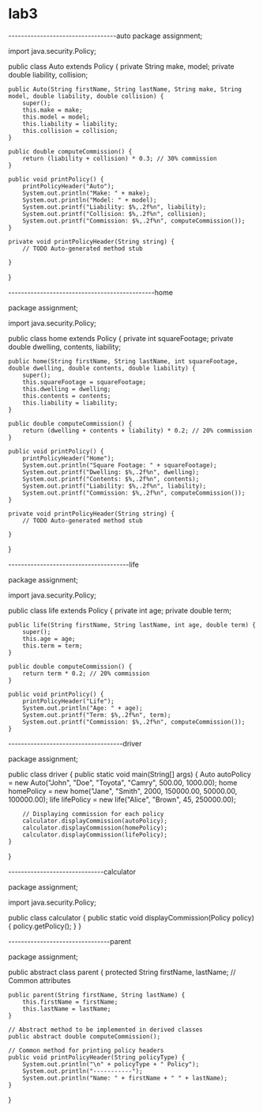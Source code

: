 # lab3

----------------------------------auto
package assignment;

import java.security.Policy;

public class Auto extends Policy {
    private String make, model;
    private double liability, collision;

    public Auto(String firstName, String lastName, String make, String model, double liability, double collision) {
        super();
        this.make = make;
        this.model = model;
        this.liability = liability;
        this.collision = collision;
    }

    public double computeCommission() {
        return (liability + collision) * 0.3; // 30% commission
    }

    public void printPolicy() {
        printPolicyHeader("Auto");
        System.out.println("Make: " + make);
        System.out.println("Model: " + model);
        System.out.printf("Liability: $%,.2f%n", liability);
        System.out.printf("Collision: $%,.2f%n", collision);
        System.out.printf("Commission: $%,.2f%n", computeCommission());
    }

	private void printPolicyHeader(String string) {
		// TODO Auto-generated method stub
		
	}
}

----------------------------------------------home

package assignment;

import java.security.Policy;

public class home extends Policy {
    private int squareFootage;
    private double dwelling, contents, liability;

    public home(String firstName, String lastName, int squareFootage, double dwelling, double contents, double liability) {
        super();
        this.squareFootage = squareFootage;
        this.dwelling = dwelling;
        this.contents = contents;
        this.liability = liability;
    }

    public double computeCommission() {
        return (dwelling + contents + liability) * 0.2; // 20% commission
    }

    public void printPolicy() {
        printPolicyHeader("Home");
        System.out.println("Square Footage: " + squareFootage);
        System.out.printf("Dwelling: $%,.2f%n", dwelling);
        System.out.printf("Contents: $%,.2f%n", contents);
        System.out.printf("Liability: $%,.2f%n", liability);
        System.out.printf("Commission: $%,.2f%n", computeCommission());
    }

	private void printPolicyHeader(String string) {
		// TODO Auto-generated method stub
		
	}
}

--------------------------------------life

package assignment;

import java.security.Policy;

public class life extends Policy {
    private int age;
    private double term;

    public life(String firstName, String lastName, int age, double term) {
        super();
        this.age = age;
        this.term = term;
    }

    public double computeCommission() {
        return term * 0.2; // 20% commission
    }

    public void printPolicy() {
        printPolicyHeader("Life");
        System.out.println("Age: " + age);
        System.out.printf("Term: $%,.2f%n", term);
        System.out.printf("Commission: $%,.2f%n", computeCommission());
    }

------------------------------------driver

package assignment;

public class driver {
    public static void main(String[] args) {
        Auto autoPolicy = new Auto("John", "Doe", "Toyota", "Camry", 500.00, 1000.00);
        home homePolicy = new home("Jane", "Smith", 2000, 150000.00, 50000.00, 100000.00);
        life lifePolicy = new life("Alice", "Brown", 45, 250000.00);

        // Displaying commission for each policy
        calculator.displayCommission(autoPolicy);
        calculator.displayCommission(homePolicy);
        calculator.displayCommission(lifePolicy);
    }
}

------------------------------calculator

package assignment;

import java.security.Policy;

public class calculator {
    public static void displayCommission(Policy policy) {
        policy.getPolicy();
    }
}


--------------------------------parent

package assignment;

public abstract class parent {
    protected String firstName, lastName; // Common attributes

    public parent(String firstName, String lastName) {
        this.firstName = firstName;
        this.lastName = lastName;
    }

    // Abstract method to be implemented in derived classes
    public abstract double computeCommission();

    // Common method for printing policy headers
    public void printPolicyHeader(String policyType) {
        System.out.println("\n" + policyType + " Policy");
        System.out.println("-----------");
        System.out.println("Name: " + firstName + " " + lastName);
    }
}
